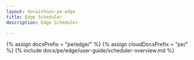 ```yaml
---
layout: docwithnav-pe-edge
title: Edge Scheduler
description: Edge Scheduler

---
```


{% assign docsPrefix = "pe/edge/" %}
{% assign cloudDocsPrefix = "pe/" %}
{% include docs/pe/edge/user-guide/scheduler-overview.md %}